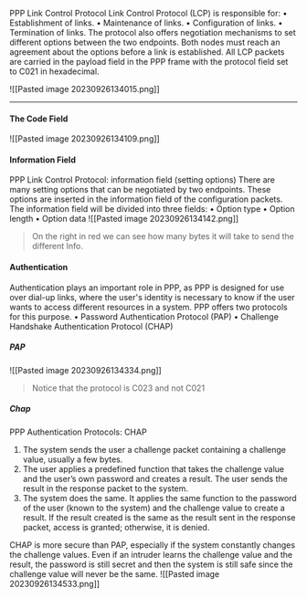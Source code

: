 PPP Link Control Protocol
Link Control Protocol (LCP) is responsible for:
• Establishment of links.
• Maintenance of links.
• Configuration of links.
• Termination of links.
The protocol also offers negotiation mechanisms to set different options
between the two endpoints. Both nodes must reach an agreement about
the options before a link is established.
All LCP packets are carried in the payload field in the PPP frame with the
protocol field set to C021 in hexadecimal.

![[Pasted image 20230926134015.png]]

***
#### The Code Field
![[Pasted image 20230926134109.png]]

#### Information Field
PPP Link Control Protocol: information field (setting options)
There are many setting options that can be negotiated by two endpoints.
These options are inserted in the information field of the configuration
packets. The information field will be divided into three fields:
• Option type
• Option length
• Option data
![[Pasted image 20230926134142.png]]
>On the right in red we can see how many bytes it will take to send the different Info.

#### Authentication

Authentication plays an important role in PPP, as PPP is designed for use
over dial-up links, where the user's identity is necessary to know if the user wants to access different resources in a system.
PPP offers two protocols for this purpose.
• Password Authentication Protocol (PAP)
• Challenge Handshake Authentication Protocol (CHAP)
##### PAP
![[Pasted image 20230926134334.png]]
>Notice that the protocol is C023 and not C021

##### Chap
PPP Authentication Protocols: CHAP
1. The system sends the user a challenge packet containing a challenge value, usually a few bytes.
2. The user applies a predefined function that takes the challenge value and the user’s own password and creates a result. The user sends the result in the response packet to the system.
3. The system does the same. It applies the same function to the password of the user (known to the system) and the challenge value to create a result. If the result created is the same as the result sent in the response packet, access is granted; otherwise, it is denied.

CHAP is more secure than PAP, especially if the system constantly changes the challenge values. Even if an intruder learns the challenge value and the result, the password is still secret and then the system is still safe since the challenge value will never be the same.
![[Pasted image 20230926134533.png]]
